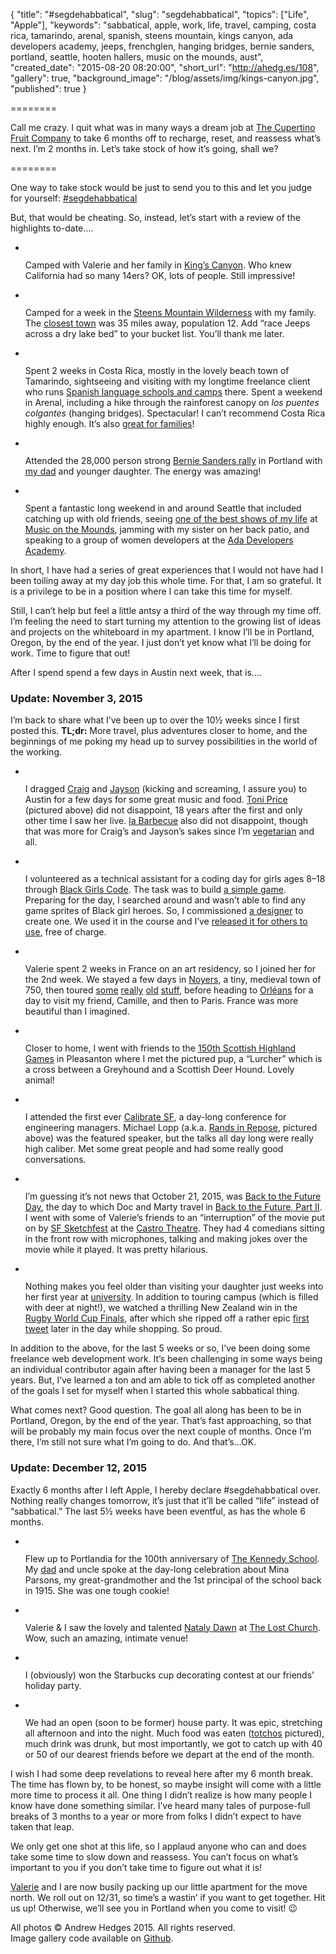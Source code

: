 {
  "title": "#segdehabbatical",
  "slug": "segdehabbatical",
  "topics": ["Life", "Apple"],
  "keywords": "sabbatical, apple, work, life, travel, camping, costa rica, tamarindo, arenal, spanish, steens mountain, kings canyon, ada developers academy, jeeps, frenchglen, hanging bridges, bernie sanders, portland, seattle, hooten hallers, music on the mounds, aust",
  "created_date": "2015-08-20 08:20:00",
  "short_url": "http://ahedg.es/108",
  "gallery": true,
  "background_image": "/blog/assets/img/kings-canyon.jpg",
  "published": true
}

========

Call me crazy. I quit what was in many ways a dream job at [The Cupertino Fruit Company](http://www.apple.com/) to take 6 months off to recharge, reset, and reassess what’s next. I’m 2 months in. Let’s take stock of how it’s going, shall we?

========

One way to take stock would be just to send you to this and let you judge for yourself: [#segdehabbatical](https://instagram.com/explore/tags/segdehabbatical/)

But, that would be cheating. So, instead, let’s start with a review of the highlights to-date….

<ul id="gallery-1" class="gallery">
	<li>
		<img src="/-/img/segdehabbatical/kings-canyon.jpg" alt="">
		<p>Camped with Valerie and her family in <a href="http://www.nps.gov/seki/">King’s Canyon</a>. Who knew California had so many 14ers? OK, lots of people. Still impressive!</p>
	</li>
	<li>
		<img src="/-/img/segdehabbatical/alvord-jeeps.jpg" alt="">
		<p>Camped for a week in the <a href="http://www.blm.gov/or/districts/burns/recreation/steens-mtn.php">Steens Mountain Wilderness</a> with my family. The <a href="https://en.wikipedia.org/wiki/Frenchglen,_Oregon">closest town</a> was 35 miles away, population 12. Add “race Jeeps across a dry lake bed” to your bucket list. You’ll thank me later.</p>
	</li>
	<li>
		<img src="/-/img/segdehabbatical/arenal-hanging-bridge.jpg" alt="">
		<p>Spent 2 weeks in Costa Rica, mostly in the lovely beach town of Tamarindo, sightseeing and visiting with my longtime freelance client who runs <a href="http://isls.com">Spanish language schools and camps</a> there. Spent a weekend in Arenal, including a hike through the rainforest canopy on <em>los puentes colgantes</em> (hanging bridges). Spectacular! I can’t recommend Costa Rica highly enough. It’s also <a href="https://medium.com/@dana_98871/5-reasons-costa-rica-is-a-great-destination-for-your-family-vacation-84da0af2b02b">great for families</a>!</p>
	</li>
	<li>
		<img src="/-/img/segdehabbatical/portland-bernie-rally.jpg" alt="">
		<p>Attended the 28,000 person strong <a href="http://www.politico.com/story/2015/08/bernie-sanders-rallies-2016-grassroots-support-121512.html" title="You can actually see me in this article's hero photo in my blue Bernie shirt in the bottom left if you know where to look!">Bernie Sanders rally</a> in Portland with <a href="http://david.hedges.name">my dad</a> and younger daughter. The energy was amazing!</p>
	</li>
	<li>
		<img src="/-/img/segdehabbatical/seattle-ferry.jpg" alt="">
		<p>Spent a fantastic long weekend in and around Seattle that included catching up with old friends, seeing <a href="http://www.thehootenhallers.com/">one of the best shows of my life</a> at <a href="http://musiconthemounds.com/">Music on the Mounds</a>, jamming with my sister on her back patio, and speaking to a group of women developers at the <a href="http://adadevelopersacademy.org/">Ada Developers Academy</a>.</p>
	</li>
</ul>

In short, I have had a series of great experiences that I would not have had I been toiling away at my day job this whole time. For that, I am so grateful. It is a privilege to be in a position where I can take this time for myself.

Still, I can’t help but feel a little antsy a third of the way through my time off. I’m feeling the need to start turning my attention to the growing list of ideas and projects on the whiteboard in my apartment. I know I’ll be in Portland, Oregon, by the end of the year. I just don’t yet know what I’ll be doing for work. Time to figure that out!

After I spend spend a few days in Austin next week, that is….

### Update: November 3, 2015

I’m back to share what I’ve been up to over the 10½ weeks since I first posted this. **TL;dr:** More travel, plus adventures closer to home, and the beginnings of me poking my head up to survey possibilities in the world of the working.

<ul id="gallery-2" class="gallery">
	<li>
		<img src="/-/img/segdehabbatical/austin-toni-price.jpg" alt="">
		<p>I dragged <a href="https://twitter.com/craigalimo">Craig</a> and <a href="https://twitter.com/_jjphillips">Jayson</a> (kicking and screaming, I assure you) to Austin for a few days for some great music and food. <a href="http://toniprice.net/">Toni Price</a> (pictured above) did not disappoint, 18 years after the first and only other time I saw her live. <a href="http://www.labarbecue.com/">la Barbecue</a> also did not disappoint, though that was more for Craig’s and Jayson’s sakes since I’m <a href="https://instagram.com/p/624S27p5l_/">vegetarian</a> and all.</p>
	</li>
	<li>
		<img src="/-/img/segdehabbatical/oakland-bgc.jpg" alt="">
		<p>I volunteered as a technical assistant for a coding day for girls ages 8–18 through <a href="http://www.blackgirlscode.com/">Black Girls Code</a>. The task was to build <a href="http://segdeha.com/bgc/mygame/">a simple game</a>. Preparing for the day, I searched around and wasn’t able to find any game sprites of Black girl heroes. So, I commissioned <a href="http://musiamure.daportfolio.com/">a designer</a> to create one. We used it in the course and I’ve <a href="https://github.com/segdeha/black-girl-hero-game-sprite">released it for others to use</a>, free of charge.</p>
	</li>
	<li>
		<img src="/-/img/segdehabbatical/paris-eiffel-tower.jpg" alt="">
		<p>Valerie spent 2 weeks in France on an art residency, so I joined her for the 2nd week. We stayed a few days in <a href="https://instagram.com/p/7-mdKyp5t0/">Noyers</a>, a tiny, medieval town of 750, then toured <a href="https://instagram.com/p/8A3Mg7p5p3/">some</a> <a href="https://instagram.com/p/8BGA5pJ5lg/">really</a> <a href="https://instagram.com/p/8DbU-Op5vc/">old</a> <a href="https://instagram.com/p/8DspPmJ5u4/">stuff</a>, before heading to <a href="https://instagram.com/p/8GJ1PvJ5ve/">Orléans</a> for a day to visit my friend, Camille, and then to Paris. France was more beautiful than I imagined.</p>
	</li>
	<li>
		<img src="/-/img/segdehabbatical/sf-highland-games.jpg" alt="">
		<p>Closer to home, I went with friends to the <a href="http://www.thescottishgames.com/">150th Scottish Highland Games</a> in Pleasanton where I met the pictured pup, a “Lurcher” which is a cross between a Greyhound and a Scottish Deer Hound. Lovely animal!</p>
	</li>
	<li>
		<img src="/-/img/segdehabbatical/sf-calibrate.jpg" alt="">
		<p>I attended the first ever <a href="http://www.calibratesf.com/">Calibrate SF</a>, a day-long conference for engineering managers. Michael Lopp (a.k.a. <a href="http://randsinrepose.com/">Rands in Repose</a>, pictured above) was the featured speaker, but the talks all day long were really high caliber. Met some great people and had some really good conversations.</p>
	</li>
	<li>
		<img src="/-/img/segdehabbatical/sf-back-to-the-future-day.jpg" alt="">
		<p>I’m guessing it’s not news that October 21, 2015, was <a href="http://www.october212015.com/">Back to the Future Day</a>, the day to which Doc and Marty travel in <a href="http://www.imdb.com/title/tt0096874/">Back to the Future, Part II</a>. I went with some of Valerie’s friends to an “interruption” of the movie put on by <a href="http://sfsketchfest.com/">SF Sketchfest</a> at the <a href="http://www.castrotheatre.com/">Castro Theatre</a>. They had 4 comedians sitting in the front row with microphones, talking and making jokes over the movie while it played. It was pretty hilarious.</p>
	</li>
	<li>
		<img src="/-/img/segdehabbatical/ashland-horse.jpg" alt="">
		<p>Nothing makes you feel older than visiting your daughter just weeks into her first year at <a href="http://www.sou.edu">university</a>. In addition to touring campus (which is filled with deer at night!), we watched a thrilling New Zealand win in the <a href="http://www.rugbyworldcup.com/news/121138">Rugby World Cup Finals</a>, after which she ripped off a rather epic <a href="https://twitter.com/Alice_Gallifrey/status/660571088796016640">first tweet</a> later in the day while shopping. So proud.</p>
	</li>
</ul>

In addition to the above, for the last 5 weeks or so, I’ve been doing some freelance web development work. It’s been challenging in some ways being an individual contributor again after having been a manager for the last 5 years. But, I’ve learned a ton and am able to tick off as completed another of the goals I set for myself when I started this whole sabbatical thing.

What comes next? Good question. The goal all along has been to be in Portland, Oregon, by the end of the year. That’s fast approaching, so that will be probably my main focus over the next couple of months. Once I’m there, I’m still not sure what I’m going to do. And that’s…OK.

### Update: December 12, 2015

Exactly 6 months after I left Apple, I hereby declare #segdehabbatical over. Nothing really changes tomorrow, it’s just that it’ll be called “life” instead of “sabbatical.” The last 5½ weeks have been eventful, as has the whole 6 months.

<ul id="gallery-3" class="gallery">
	<li>
		<img src="/-/img/segdehabbatical/portland-kennedy-school.jpg" alt="">
		<p>Flew up to Portlandia for the 100th anniversary of <a href="http://www.mcmenamins.com/KennedySchool">The Kennedy School</a>. My <a href="http://david.hedges.name/">dad</a> and uncle spoke at the day-long celebration about Mina Parsons, my great-grandmother and the 1st principal of the school back in 1915. She was one tough cookie!</p>
	</li>
	<li>
		<img src="/-/img/segdehabbatical/sf-lost-church-nataly-dawn.jpg" alt="">
		<p>Valerie & I saw the lovely and talented <a href="http://natalydawn.tumblr.com/">Nataly Dawn</a> at <a href="http://thelostchurch.com/">The Lost Church</a>. Wow, such an amazing, intimate venue!</p>
	</li>
	<li>
		<img src="/-/img/segdehabbatical/oakland-starbucks-cup.jpg" alt="">
		<p>I (obviously) won the Starbucks cup decorating contest at our friends’ holiday party.</p>
	</li>
	<li>
		<img src="/-/img/segdehabbatical/burlingame-party-totchos.jpg" alt="">
		<p>We had an open (soon to be former) house party. It was epic, stretching all afternoon and into the night. Much food was eaten (<a href="http://lmgtfy.com/?q=totchos">totchos</a> pictured), much drink was drunk, but most importantly, we got to catch up with 40 or 50 of our dearest friends before we depart at the end of the month.</p>
	</li>
</ul>

I wish I had some deep revelations to reveal here after my 6 month break. The time has flown by, to be honest, so maybe insight will come with a little more time to process it all. One thing I didn’t realize is how many people I know have done something similar. I’ve heard many tales of purpose-full breaks of 3 months to a year or more from folks I didn’t expect to have taken that leap.

We only get one shot at this life, so I applaud anyone who can and does take some time to slow down and reassess. You can’t focus on what’s important to you if you don’t take time to figure out what it is!

[Valerie](http://valeriewitte.com) and I are now busily packing up our little apartment for the move north. We roll out on 12/31, so time’s a wastin’ if you want to get together. Hit us up! Otherwise, we’ll see you in Portland when you come to visit! 😉

<p class="photo-credits">
	All photos © Andrew Hedges 2015. All rights reserved.<br>
	Image gallery code available on <a href="https://github.com/segdeha/Gallery">Github</a>.
</p>

<script>
document.addEventListener('DOMContentLoaded', () => {
	const gallery1 = new Gallery({ selector : '#gallery-1' })
	const gallery2 = new Gallery({ selector : '#gallery-2' })
	const gallery3 = new Gallery({ selector : '#gallery-3' })
})
</script>

